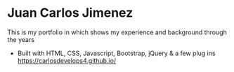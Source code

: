 # Juan Carlos Jimenez

This is my portfolio in which shows my experience and background through the years



- Built with HTML, CSS, Javascript, Bootstrap, jQuery & a few plug ins
https://carlosdevelops4.github.io/
